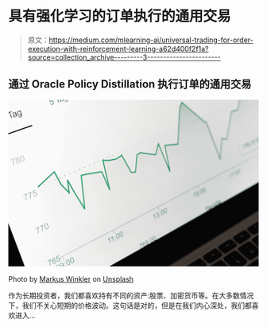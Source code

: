 # 具有强化学习的订单执行的通用交易

> 原文：<https://medium.com/mlearning-ai/universal-trading-for-order-execution-with-reinforcement-learning-a62d400f2f1a?source=collection_archive---------3----------------------->

## 通过 Oracle Policy Distillation 执行订单的通用交易

![](img/13bae6d8a5d9f6fe03edb40196c11e31.png)

Photo by [Markus Winkler](https://unsplash.com/@markuswinkler?utm_source=medium&utm_medium=referral) on [Unsplash](https://unsplash.com?utm_source=medium&utm_medium=referral)

作为长期投资者，我们都喜欢持有不同的资产:股票、加密货币等。在大多数情况下，我们不关心短期的价格波动。这句话是对的，但是在我们内心深处，我们都喜欢进入…